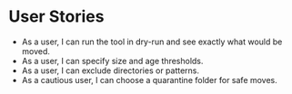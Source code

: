 # User Stories

- As a user, I can run the tool in dry-run and see exactly what would be moved.
- As a user, I can specify size and age thresholds.
- As a user, I can exclude directories or patterns.
- As a cautious user, I can choose a quarantine folder for safe moves.
